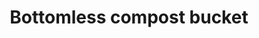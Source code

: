 ---
layout: item
title: Bottomless compost bucket
item-id: 22994
datatable: true
id: 22994
name: "Bottomless compost bucket"
members: true
lowalch: 18000
highalch: 27000
examine: "It's a bucket that can hold a lot of compost at once."
monsters:
  - id: 8583
    name: "Hespori"
    members: true
    combat_level: 284
    wiki_url: "https://oldschool.runescape.wiki/w/Hespori"
    drops:
      - quantity: "1"
        rarity: 0.02857142857142857
    image: "https://oldschool.runescape.wiki/images/thumb/e/ed/Hespori.png/150px-Hespori.png?cd901"
---